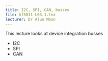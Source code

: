 ```yaml
---
title: I2C, SPI, CAN, busses
file: kf5011-L03.1.tex
lecturer: Dr Alun Moon
---
```

This lecture looks at device integration busses

* I2C
* SPI
* CAN
